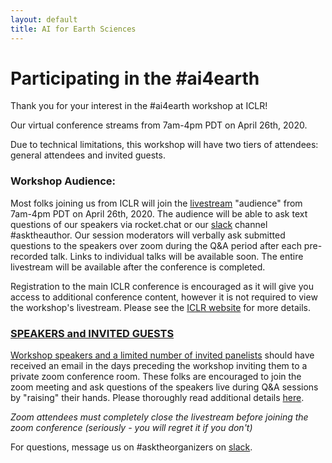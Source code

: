 ```yaml
---
layout: default
title: AI for Earth Sciences
---
```


# Participating in the #ai4earth

Thank you for your interest in the #ai4earth workshop at ICLR! 

Our virtual conference streams from 7am-4pm PDT on April 26th, 2020.  

Due to technical limitations, this workshop will have two tiers of attendees: general attendees and invited guests. 

### Workshop Audience:

Most folks joining us from ICLR will join the [livestream](https://slideslive.com/38926826/ai-for-earth-sciences) "audience"  from 7am-4pm PDT on April 26th, 2020. The audience will be able to ask text questions of our speakers via rocket.chat or our [slack](https://join.slack.com/t/ai4earth/shared_invite/zt-e30wpddc-lVNgNthtO_HYQOmR0Id~yQ) channel #asktheauthor. Our session moderators will verbally ask submitted questions to the speakers over zoom during the Q&A period after each pre-recorded talk. Links to individual talks will be available soon.  The entire livestream will be available after the conference is completed. 

Registration to the main ICLR conference is encouraged as it will give you access to additional conference content, however it is not required to view the workshop's livestream. Please see the [ICLR website](https://iclr.cc/Register/view-registration) for more details.  

### [SPEAKERS and INVITED GUESTS](https://ai4earthscience.github.io/iclr-2020-workshop/speakers.html)

[Workshop speakers and a limited number of invited panelists](https://github.com/ai4earthscience/iclr-2020-workshop/edit/master/speakers.html) should have received an email in the days preceding the workshop inviting them to a private zoom conference room. These folks are encouraged to join the zoom meeting and ask questions of the speakers live during Q&A sessions by "raising" their hands. Please thoroughly read additional details [here](https://ai4earthscience.github.io/iclr-2020-workshop/speakers.html). 

*Zoom attendees must completely close the livestream before joining the zoom conference (seriously - you will regret it if you don't)*

For questions, message us on #asktheorganizers on [slack](https://join.slack.com/t/ai4earth/shared_invite/zt-e30wpddc-lVNgNthtO_HYQOmR0Id~yQ). 
